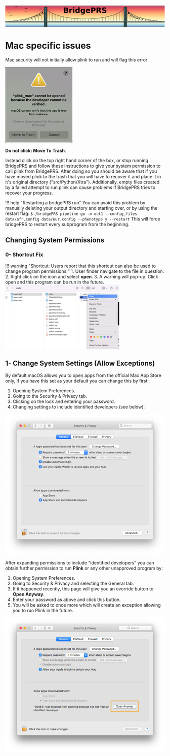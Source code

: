![Screenshot](img/slim/req_logo2.png) 

# Mac specific issues

Mac security will not initially allow plink to run and will flag this error

![Screenshot](img/mac_plink.png)

**Do not click: Move To Trash**. 

Instead click on the top right hand corner of the box, or stop running
BridgePRS and follow these instructions to give your system permission
to call plink from BridgePRS.  After doing so you should be aware that
if you have moved plink to the trash that you will have to recover it
and place it in it's original directory ("src/Python/Xtra").
Additionally, empty files created by a failed attempt to run plink can
cause problems if BridgePRS tries to recover your progress.

!!! help "Restarting a bridgePRS run"
    You can avoid this problem by manually deleting your output directory and starting over, or by using the restart flag: 
        ```
        $./bridgePRS pipeline go -o out1 --config_files data/afr.config data/eur.config --phenotype y --restart
        ```
    This will force bridgePRS to restart every subprogram from the beginning.     


## Changing System Permissions 

### 0- Shortcut Fix 

!!! warning "Shortcut: Users report that this shortcut can also be used to change program permissions:" 
 	1. User finder navigate to the file in question. 
	2. Right click on the icon and select **open**. 
	3. A warning will pop-up.  Click open and this program can be run in the future. 
	![Screenshot](img/mac_ex.png)



## 1- Change System Settings (Allow Exceptions)
By default macOS allows you to open apps from the official Mac App Store only, If you have this set as your default 
you can change this by first: 
    
1. Opening System Preferences.
2. Going to the Security & Privacy tab.
3. Clicking on the lock and entering your password.
4. Changing settings to include identified developers (see below): 

![Screenshot](img/mac_plink2.png)

After expanding permissions to include "identified developers" you can obtain 
further permission to run **Plink** or any other unapproved program by:  

1. Opening System Preferences.
2. Going to Security & Privacy and selecting the General tab.
3. If it happened recently, this page will give you an override button to **Open Anyway**. 
4. Enter your password as above and click this button.
5. You will be asked to once more which will create an exception allowing you to run Plink in the future. 

![Screenshot](img/mac_plink3.jpg)





 
